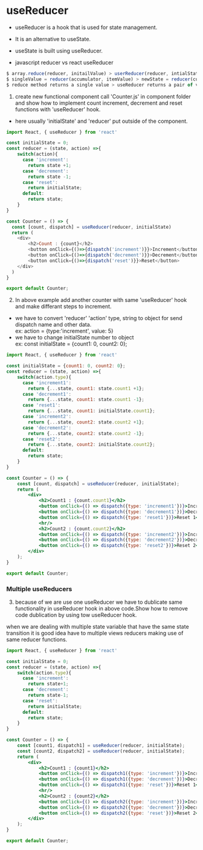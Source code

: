 #  useReducer   

* useReducer is a hook that is used for state management.    
* It is an alternative to useState. 
* useState is built using useReducer.   

* javascript reducer vs react useReducer    
```js
$ array.reduce(reducer, initailValue) > userReducer(reducer, intialState);
$ singleValue = reducer(accumulator, itemValue) > newState = reducer(currentState, action);   
$ reduce method returns a single value > useReducer returns a pair of values [newState, dispatch]  
```

1. create new functional component call 'Counter.js' in component folder and show how to implement count increment, decrement and reset functions with 'useReducer' hook.   

* here usually 'initialState' and 'reducer' put outside of the component.    

```js 
import React, { useReducer } from 'react'

const initialState = 0;
const reducer = (state, action) =>{
    switch(action){
      case 'increment':
        return state +1;
      case 'decrement':
        return state -1;
      case 'reset':
        return initialState;
      default:
        return state;
    }
}

const Counter = () => {
  const [count, dispatch] = useReducer(reducer, initialState)
  return (
    <div>
        <h2>Count : {count}</h2>
        <button onClick={()=>{dispatch('increment')}}>Increment</button>
        <button onClick={()=>{dispatch('decrement')}}>Decrement</button>
        <button onClick={()=>{dispatch('reset')}}>Reset</button>
    </div>
  )
}

export default Counter;
```

2. In above example add another counter with same 'useReducer' hook and make differant steps to increment.      

* we have to convert 'reducer' 'action' type, string to object for send dispatch name and other data.    
ex: action = {type:'increment', value: 5}  
* we have to change initialState number to object   
ex: const initialState = {count1: 0, count2: 0};

```jsx  
import React, { useReducer } from 'react'

const initialState = {count1: 0, count2: 0};
const reducer = (state, action) =>{
    switch(action.type){
      case 'increment1':
        return {...state, count1: state.count1 +1};
      case 'decrement1':
        return {...state, count1: state.count1 -1};
      case 'reset1':
        return {...state, count1: initialState.count1};
      case 'increment2':
        return {...state, count2: state.count2 +1};
      case 'decrement2':
        return {...state, count2: state.count2 -1};
      case 'reset2':
        return {...state, count2: initialState.count2};
      default:
        return state;
    }
}

const Counter = () => {
    const [count, dispatch] = useReducer(reducer, initialState);
    return (
        <div>
            <h2>Count1 : {count.count1}</h2>
            <button onClick={() => dispatch({type: 'increment1'})}>Increment 1</button>
            <button onClick={() => dispatch({type: 'decrement1'})}>Decrement 1</button>
            <button onClick={() => dispatch({type: 'reset1'})}>Reset 1</button>
            <hr/>
            <h2>Count2 : {count.count2}</h2>
            <button onClick={() => dispatch({type: 'increment2'})}>Increment 2</button>
            <button onClick={() => dispatch({type: 'decrement2'})}>Decrement 2</button>
            <button onClick={() => dispatch({type: 'reset2'})}>Reset 2</button>
        </div>
    );
}

export default Counter;
```

### Multiple useReducers   

3. because of we are use one useReducer we have to dublicate same functionality in useReducer hook in above code.Show how to remove code dublication by using tow useReducer hook.    

when we are dealing with multiple state variable that have the same state transition it is good idea have to multiple views reducers making use of same reducer functions.

```jsx
import React, { useReducer } from 'react'

const initialState = 0;
const reducer = (state, action) =>{
    switch(action.type){
      case 'increment':
        return state+1;
      case 'decrement':
        return state-1;
      case 'reset':
        return initialState;
      default:
        return state;
    }
}

const Counter = () => {
    const [count1, dispatch1] = useReducer(reducer, initialState);
    const [count2, dispatch2] = useReducer(reducer, initialState);
    return (
        <div>
            <h2>Count1 : {count1}</h2>
            <button onClick={() => dispatch1({type: 'increment'})}>Increment 1</button>
            <button onClick={() => dispatch1({type: 'decrement'})}>Decrement 1</button>
            <button onClick={() => dispatch1({type: 'reset'})}>Reset 1</button>
            <hr/>
            <h2>Count2 : {count2}</h2>
            <button onClick={() => dispatch2({type: 'increment'})}>Increment 2</button>
            <button onClick={() => dispatch2({type: 'decrement'})}>Decrement 2</button>
            <button onClick={() => dispatch2({type: 'reset'})}>Reset 2</button>
        </div>
    );
}

export default Counter;
```